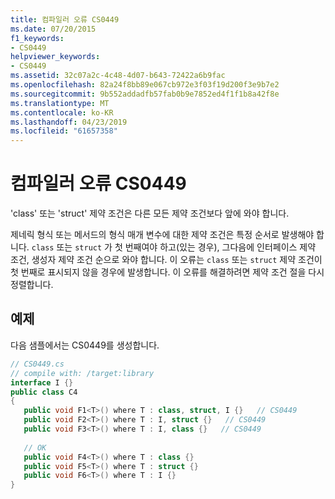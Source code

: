 ```yaml
---
title: 컴파일러 오류 CS0449
ms.date: 07/20/2015
f1_keywords:
- CS0449
helpviewer_keywords:
- CS0449
ms.assetid: 32c07a2c-4c48-4d07-b643-72422a6b9fac
ms.openlocfilehash: 82a24f8bb89e067cb972e3f03f19d200f3e9b7e2
ms.sourcegitcommit: 9b552addadfb57fab0b9e7852ed4f1f1b8a42f8e
ms.translationtype: MT
ms.contentlocale: ko-KR
ms.lasthandoff: 04/23/2019
ms.locfileid: "61657358"
---
```

# <a name="compiler-error-cs0449"></a>컴파일러 오류 CS0449
'class' 또는 'struct' 제약 조건은 다른 모든 제약 조건보다 앞에 와야 합니다.  
  
 제네릭 형식 또는 메서드의 형식 매개 변수에 대한 제약 조건은 특정 순서로 발생해야 합니다. `class` 또는 `struct` 가 첫 번째여야 하고(있는 경우), 그다음에 인터페이스 제약 조건, 생성자 제약 조건 순으로 와야 합니다. 이 오류는 `class` 또는 `struct` 제약 조건이 첫 번째로 표시되지 않을 경우에 발생합니다. 이 오류를 해결하려면 제약 조건 절을 다시 정렬합니다.  
  
## <a name="example"></a>예제  
 다음 샘플에서는 CS0449를 생성합니다.  
  
```csharp  
// CS0449.cs  
// compile with: /target:library  
interface I {}  
public class C4   
{  
   public void F1<T>() where T : class, struct, I {}   // CS0449  
   public void F2<T>() where T : I, struct {}   // CS0449  
   public void F3<T>() where T : I, class {}   // CS0449  
  
   // OK  
   public void F4<T>() where T : class {}  
   public void F5<T>() where T : struct {}  
   public void F6<T>() where T : I {}  
}  
```
